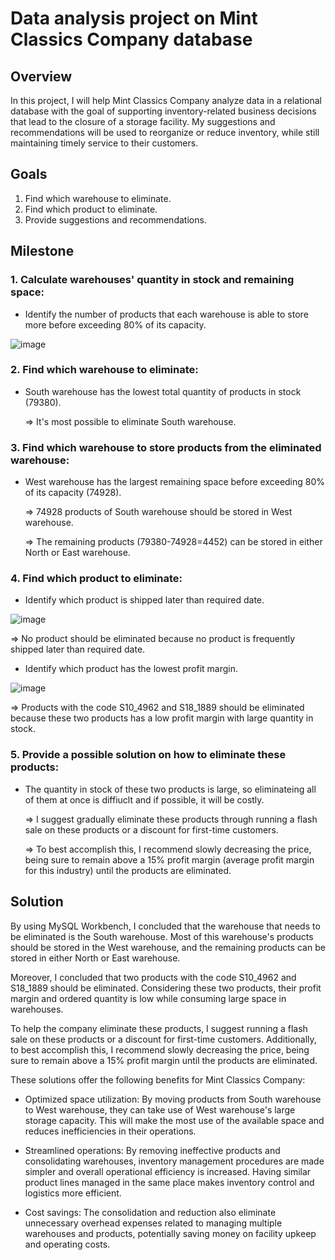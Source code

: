 # Data analysis project on Mint Classics Company database
## Overview
In this project, I will help Mint Classics Company analyze data in a relational database with the goal of supporting inventory-related business decisions that lead to the closure of a storage facility. My suggestions and recommendations will be used to reorganize or reduce inventory, while still maintaining timely service to their customers.
## Goals
1. Find which warehouse to eliminate.
2. Find which product to eliminate.
3. Provide suggestions and recommendations.
## Milestone
### 1. Calculate warehouses' quantity in stock and remaining space:
- Identify the number of products that each warehouse is able to store more before exceeding 80% of its capacity.

![image](https://github.com/thangdang04/Analyze-data-in-a-model-car-database-with-MySQL-Workbench/assets/171898627/0ddd77bd-3a43-4ca1-9bae-0108ac7a520b)


### 2. Find which warehouse to eliminate:
- South warehouse has the lowest total quantity of products in stock (79380).

  => It's most possible to eliminate South warehouse.
### 3. Find which warehouse to store products from the eliminated warehouse:
- West warehouse has the largest remaining space before exceeding 80% of its capacity (74928).

  => 74928 products of South warehouse should be stored in West warehouse.

  => The remaining products (79380-74928=4452) can be stored in either North or East warehouse.
### 4. Find which product to eliminate:
- Identify which product is shipped later than required date.

![image](https://github.com/thangdang04/Analyze-data-in-a-model-car-database-with-MySQL-Workbench/assets/171898627/d680ade9-6538-4196-b789-26a919d5730b)

 
  => No product should be eliminated because no product is frequently shipped later than required date.

- Identify which product has the lowest profit margin.

![image](https://github.com/thangdang04/Analyze-data-in-a-model-car-database-with-MySQL-Workbench/assets/171898627/8aa8de0c-af9c-4d6a-9500-2b5705be9697)

  => Products with the code S10_4962 and S18_1889 should be eliminated because these two products has a low profit margin with large quantity in stock.

### 5. Provide a possible solution on how to eliminate these products:
- The quantity in stock of these two products is large, so eliminateing all of them at once is diffiuclt and if possible, it will be costly.

  => I suggest gradually eliminate these products through running a flash sale on these products or a discount for first-time customers.
  
  => To best accomplish this, I recommend slowly decreasing the price, being sure to remain above a 15% profit margin (average profit margin for this industry) until the products are eliminated.
## Solution
By using MySQL Workbench, I concluded that the warehouse that needs to be eliminated is the South warehouse. Most of this warehouse's products should be stored in the West warehouse, and the remaining products can be stored in either North or East warehouse.

Moreover, I concluded that two products with the code S10_4962 and S18_1889 should be eliminated. Considering these two products, their profit margin and ordered quantity is low while consuming large space in warehouses.

To help the company eliminate these products, I suggest running a flash sale on these products or a discount for first-time customers. Additionally, to best accomplish this, I recommend slowly decreasing the price, being sure to remain above a 15% profit margin until the products are eliminated.

These solutions offer the following benefits for Mint Classics Company:

- Optimized space utilization: By moving products from South warehouse to West warehouse, they can take use of West warehouse's large storage capacity. This will make the most use of the available space and reduces inefficiencies in their operations.

- Streamlined operations: By removing ineffective products and consolidating warehouses, inventory management procedures are made simpler and overall operational efficiency is increased. Having similar product lines managed in the same place makes inventory control and logistics more efficient.

- Cost savings: The consolidation and reduction also eliminate unnecessary overhead expenses related to managing multiple warehouses and products, potentially saving money on facility upkeep and operating costs.
